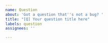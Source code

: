 ```yaml
---
name: Question
about: 'Got a question that''s not a bug? '
title: "[Q] Your question title here"
labels: question
assignees: ''

---
```



